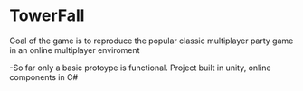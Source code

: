 # TowerFall
Goal of the game is to reproduce the popular classic multiplayer party game in an online multiplayer enviroment

-So far only a basic protoype is functional. Project built in unity, online components in C#
